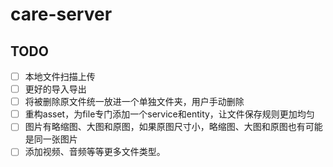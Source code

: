 # care-server

## TODO

- [ ] 本地文件扫描上传
- [ ] 更好的导入导出
- [ ] 将被删除原文件统一放进一个单独文件夹，用户手动删除
- [ ] 重构asset，为file专门添加一个service和entity，让文件保存规则更加均匀
- [ ] 图片有略缩图、大图和原图，如果原图尺寸小，略缩图、大图和原图也有可能是同一张图片
- [ ] 添加视频、音频等等更多文件类型。